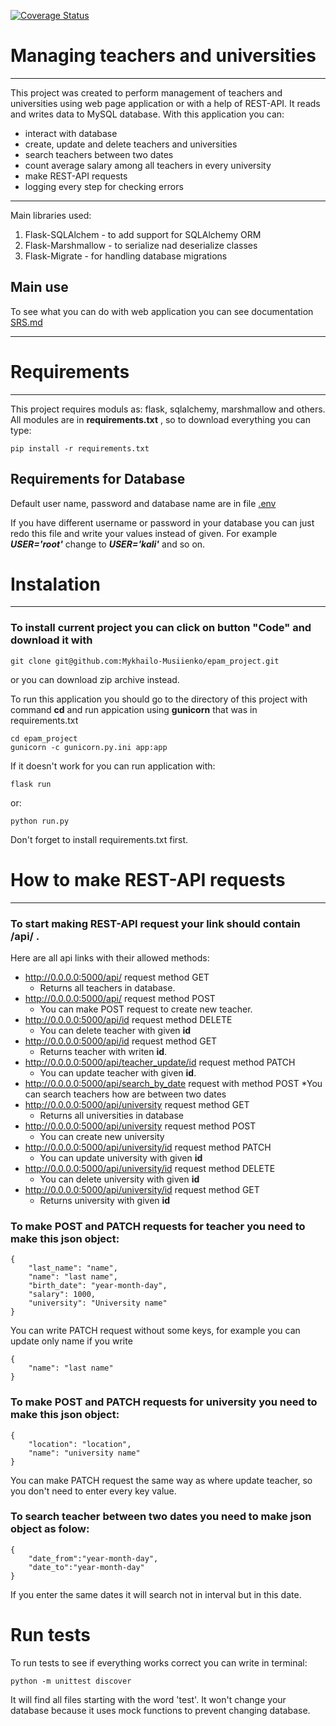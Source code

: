 [![Coverage Status](https://coveralls.io/repos/github/Mykhailo-Musiienko/epam_project/badge.svg?branch=master)](https://coveralls.io/github/Mykhailo-Musiienko/epam_project?branch=master)

# Managing teachers and universities

---

This project was created to perform management of teachers and universities
using web page application or with a help of REST-API. It reads and writes data
to MySQL database.
With this application you can:

* interact with database
* create, update and delete teachers and universities
* search teachers between two dates
* count average salary among all teachers in every university
* make REST-API requests
* logging every step for checking errors

---

Main libraries used:

1. Flask-SQLAlchem - to add support for SQLAlchemy ORM
2. Flask-Marshmallow - to serialize nad deserialize classes
3. Flask-Migrate - for handling database migrations

## Main use

To see what you can do with web application you can see documentation 
[SRS.md](https://github.com/Mykhailo-Musiienko/epam_project/blob/master/documentation/SRS.md)

---

# Requirements

---

This project requires moduls as: flask, sqlalchemy, marshmallow and others.
All modules are in **requirements.txt** , so to download everything
you can type:

```commandline
pip install -r requirements.txt
```

## Requirements for Database

Default user name, password and database name are in file
[.env](https://github.com/Mykhailo-Musiienko/epam_project/blob/master/.env)

If you have different username or password in your database you can just redo this file
and write your values instead of given. For example ***USER='root'*** change to ***USER='kali'***
and so on.

# Instalation

---

### To install current project you can click on button "Code" and download it with

```commandline
git clone git@github.com:Mykhailo-Musiienko/epam_project.git
```

or you can download zip archive instead.

To run this application you should go to the directory of this project 
with command **cd** and run appication using **gunicorn** that was in
requirements.txt

```commandline
cd epam_project     
gunicorn -c gunicorn.py.ini app:app
```

If it doesn't work for you can run application with:

```commandline
flask run
```
or:
```commandline
python run.py
```

Don't forget to install requirements.txt first.

# How to make REST-API requests

---

### To start making REST-API request your link should contain **/api/** .
Here are all api links with their allowed methods:

* http://0.0.0.0:5000/api/ request method GET
    * Returns all teachers in database.
* http://0.0.0.0:5000/api/ request method POST
  * You can make POST request to create new teacher.
* http://0.0.0.0:5000/api/id request method DELETE
  * You can delete teacher with given **id** 
* http://0.0.0.0:5000/api/id request method GET
  * Returns teacher with writen **id**.
* http://0.0.0.0:5000/api/teacher_update/id request method PATCH
  * You can update teacher with given **id**.
* http://0.0.0.0:5000/api/search_by_date request with method POST
  *You can search teachers how are between two dates
* http://0.0.0.0:5000/api/university request method GET
  * Returns all universities in database
* http://0.0.0.0:5000/api/university request method POST
  * You can create new university
* http://0.0.0.0:5000/api/university/id request method PATCH
  * You can update university with given **id**
* http://0.0.0.0:5000/api/university/id request method DELETE
  * You can delete university with given **id**
* http://0.0.0.0:5000/api/university/id request method GET
  * Returns university with given **id**

### To make POST and PATCH requests for teacher you need to make this json object:

```commandline
{
    "last_name": "name", 
    "name": "last name", 
    "birth_date": "year-month-day", 
    "salary": 1000, 
    "university": "University name"
}
```

You can write PATCH request without some keys, for example you can update only name
if you write

```commandline
{ 
    "name": "last name"
}
```

### To make POST and PATCH requests for university you need to make this json object:

```commandline
{
    "location": "location", 
    "name": "university name"
}
```

You can make PATCH request the same way as where update teacher, so you don't need
to enter every key value.

### To search teacher between two dates you need to make json object as folow:

```commandline
{
    "date_from":"year-month-day",
    "date_to":"year-month-day"
}
```

If you enter the same dates it will search not in interval but in this date.

# Run tests

To run tests to see if everything works correct you can write in terminal:

```commandline
python -m unittest discover
```

It will find all files starting with the word 'test'. It won't change your database
because it uses mock functions to prevent changing database.